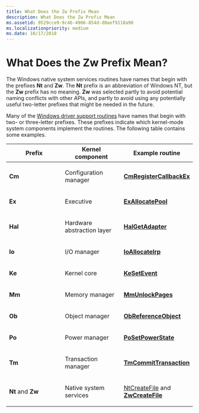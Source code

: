 ```yaml
---
title: What Does the Zw Prefix Mean
description: What Does the Zw Prefix Mean
ms.assetid: 9529cce9-9c46-4906-854d-d0aef9118a90
ms.localizationpriority: medium
ms.date: 10/17/2018
---
```


# What Does the Zw Prefix Mean?


The Windows native system services routines have names that begin with the prefixes **Nt** and **Zw**. The **Nt** prefix is an abbreviation of Windows NT, but the **Zw** prefix has no meaning. **Zw** was selected partly to avoid potential naming conflicts with other APIs, and partly to avoid using any potentially useful two-letter prefixes that might be needed in the future.

Many of the [Windows driver support routines](https://docs.microsoft.com/windows-hardware/drivers/ddi/content/index) have names that begin with two- or three-letter prefixes. These prefixes indicate which kernel-mode system components implement the routines. The following table contains some examples.

<table>
<colgroup>
<col width="33%" />
<col width="33%" />
<col width="33%" />
</colgroup>
<thead>
<tr class="header">
<th>Prefix</th>
<th>Kernel component</th>
<th>Example routine</th>
</tr>
</thead>
<tbody>
<tr class="odd">
<td><p><strong>Cm</strong></p></td>
<td><p>Configuration manager</p></td>
<td><p><a href="https://docs.microsoft.com/windows-hardware/drivers/ddi/content/wdm/nf-wdm-cmregistercallbackex" data-raw-source="[&lt;strong&gt;CmRegisterCallbackEx&lt;/strong&gt;](https://docs.microsoft.com/windows-hardware/drivers/ddi/content/wdm/nf-wdm-cmregistercallbackex)"><strong>CmRegisterCallbackEx</strong></a></p></td>
</tr>
<tr class="even">
<td><p><strong>Ex</strong></p></td>
<td><p>Executive</p></td>
<td><p><a href="https://docs.microsoft.com/windows-hardware/drivers/ddi/content/wdm/nf-wdm-exallocatepool" data-raw-source="[&lt;strong&gt;ExAllocatePool&lt;/strong&gt;](https://docs.microsoft.com/windows-hardware/drivers/ddi/content/wdm/nf-wdm-exallocatepool)"><strong>ExAllocatePool</strong></a></p></td>
</tr>
<tr class="odd">
<td><p><strong>Hal</strong></p></td>
<td><p>Hardware abstraction layer</p></td>
<td><p><a href="https://docs.microsoft.com/previous-versions/windows/hardware/drivers/ff546644(v=vs.85)" data-raw-source="[&lt;strong&gt;HalGetAdapter&lt;/strong&gt;](https://docs.microsoft.com/previous-versions/windows/hardware/drivers/ff546644(v=vs.85))"><strong>HalGetAdapter</strong></a></p></td>
</tr>
<tr class="even">
<td><p><strong>Io</strong></p></td>
<td><p>I/O manager</p></td>
<td><p><a href="https://docs.microsoft.com/windows-hardware/drivers/ddi/content/wdm/nf-wdm-ioallocateirp" data-raw-source="[&lt;strong&gt;IoAllocateIrp&lt;/strong&gt;](https://docs.microsoft.com/windows-hardware/drivers/ddi/content/wdm/nf-wdm-ioallocateirp)"><strong>IoAllocateIrp</strong></a></p></td>
</tr>
<tr class="odd">
<td><p><strong>Ke</strong></p></td>
<td><p>Kernel core</p></td>
<td><p><a href="https://docs.microsoft.com/windows-hardware/drivers/ddi/content/wdm/nf-wdm-kesetevent" data-raw-source="[&lt;strong&gt;KeSetEvent&lt;/strong&gt;](https://docs.microsoft.com/windows-hardware/drivers/ddi/content/wdm/nf-wdm-kesetevent)"><strong>KeSetEvent</strong></a></p></td>
</tr>
<tr class="even">
<td><p><strong>Mm</strong></p></td>
<td><p>Memory manager</p></td>
<td><p><a href="https://docs.microsoft.com/windows-hardware/drivers/ddi/content/wdm/nf-wdm-mmunlockpages" data-raw-source="[&lt;strong&gt;MmUnlockPages&lt;/strong&gt;](https://docs.microsoft.com/windows-hardware/drivers/ddi/content/wdm/nf-wdm-mmunlockpages)"><strong>MmUnlockPages</strong></a></p></td>
</tr>
<tr class="odd">
<td><p><strong>Ob</strong></p></td>
<td><p>Object manager</p></td>
<td><p><a href="https://docs.microsoft.com/windows-hardware/drivers/ddi/content/wdm/nf-wdm-obfreferenceobject" data-raw-source="[&lt;strong&gt;ObReferenceObject&lt;/strong&gt;](https://docs.microsoft.com/windows-hardware/drivers/ddi/content/wdm/nf-wdm-obfreferenceobject)"><strong>ObReferenceObject</strong></a></p></td>
</tr>
<tr class="even">
<td><p><strong>Po</strong></p></td>
<td><p>Power manager</p></td>
<td><p><a href="https://docs.microsoft.com/windows-hardware/drivers/ddi/content/ntifs/nf-ntifs-posetpowerstate" data-raw-source="[&lt;strong&gt;PoSetPowerState&lt;/strong&gt;](https://docs.microsoft.com/windows-hardware/drivers/ddi/content/ntifs/nf-ntifs-posetpowerstate)"><strong>PoSetPowerState</strong></a></p></td>
</tr>
<tr class="odd">
<td><p><strong>Tm</strong></p></td>
<td><p>Transaction manager</p></td>
<td><p><a href="https://docs.microsoft.com/windows-hardware/drivers/ddi/content/wdm/nf-wdm-tmcommittransaction" data-raw-source="[&lt;strong&gt;TmCommitTransaction&lt;/strong&gt;](https://docs.microsoft.com/windows-hardware/drivers/ddi/content/wdm/nf-wdm-tmcommittransaction)"><strong>TmCommitTransaction</strong></a></p></td>
</tr>
<tr class="even">
<td><p><strong>Nt</strong> and <strong>Zw</strong></p></td>
<td><p>Native system services</p></td>
<td><p><a href="https://go.microsoft.com/fwlink/p/?linkid=157250" data-raw-source="[NtCreateFile](https://go.microsoft.com/fwlink/p/?linkid=157250)">NtCreateFile</a> and <a href="https://docs.microsoft.com/windows-hardware/drivers/ddi/content/ntifs/nf-ntifs-ntcreatefile" data-raw-source="[&lt;strong&gt;ZwCreateFile&lt;/strong&gt;](https://docs.microsoft.com/windows-hardware/drivers/ddi/content/ntifs/nf-ntifs-ntcreatefile)"><strong>ZwCreateFile</strong></a></p></td>
</tr>
</tbody>
</table>

 

 

 





